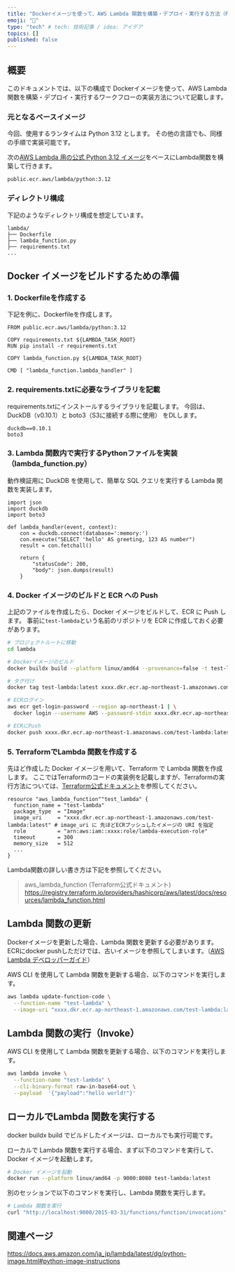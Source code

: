 ```yaml
---
title: "Dockerイメージを使って、AWS Lambda 関数を構築・デプロイ・実行する方法（Python）"
emoji: "👻"
type: "tech" # tech: 技術記事 / idea: アイデア
topics: []
published: false
---
```


## 概要

このドキュメントでは、以下の構成で Dockerイメージを使って、AWS Lambda 関数を構築・デプロイ・実行するワークフローの実装方法について記載します。

### 元となるベースイメージ

今回、使用するランタイムは Python 3.12 とします。
その他の言語でも、同様の手順で実装可能です。

次の[AWS Lambda 用の公式 Python 3.12 イメージ](https://gallery.ecr.aws/lambda/python)をベースにLambda関数を構築して行きます。

```text
public.ecr.aws/lambda/python:3.12
```


### ディレクトリ構成

下記のようなディレクトリ構成を想定しています。

```
lambda/
├── Dockerfile
├── lambda_function.py
├── requirements.txt
...
```

## Docker イメージをビルドするための準備

### 1. Dockerfileを作成する

下記を例に、Dockerfileを作成します。

```docker: Dockerfile
FROM public.ecr.aws/lambda/python:3.12

COPY requirements.txt ${LAMBDA_TASK_ROOT}
RUN pip install -r requirements.txt

COPY lambda_function.py ${LAMBDA_TASK_ROOT}

CMD [ "lambda_function.lambda_handler" ]
```


### 2. requirements.txtに必要なライブラリを記載

requirements.txtにインストールするライブラリを記載します。
今回は、DuckDB（v0.10.1）と boto3（S3に接続する際に使用） をDLします。

```text
duckdb==0.10.1
boto3
```


### 3. Lambda 関数内で実行するPythonファイルを実装（lambda\_function.py）

動作検証用に DuckDB を使用して、簡単な SQL クエリを実行する Lambda 関数を実装します。

```python: lambda_function.py
import json
import duckdb
import boto3

def lambda_handler(event, context):
    con = duckdb.connect(database=':memory:')
    con.execute("SELECT 'hello' AS greeting, 123 AS number")
    result = con.fetchall()
    
    return {
        "statusCode": 200,
        "body": json.dumps(result)
    }
```



### 4. Docker イメージのビルドと ECR への Push

上記のファイルを作成したら、Docker イメージをビルドして、ECR に Push します。
事前に`test-lambda`という名前のリポジトリを ECR に作成しておく必要があります。

```bash
# プロジェクトルートに移動
cd lambda

# Dockerイメージのビルド
docker buildx build --platform linux/amd64 --provenance=false -t test-lambda:latest .

# タグ付け
docker tag test-lambda:latest xxxx.dkr.ecr.ap-northeast-1.amazonaws.com/test-lambda:latest

# ECRログイン
aws ecr get-login-password --region ap-northeast-1 | \
  docker login --username AWS --password-stdin xxxx.dkr.ecr.ap-northeast-1.amazonaws.com

# ECRにPush
docker push xxxx.dkr.ecr.ap-northeast-1.amazonaws.com/test-lambda:latest
```



### 5. TerraformでLambda 関数を作成する

先ほど作成した Docker イメージを用いて、Terraform で Lambda 関数を作成します。
ここではTerraformのコードの実装例を記載しますが、Terraformの実行方法については、[Terraform公式ドキュメント](https://developer.hashicorp.com/terraform/docs/cli)を参照してください。

```hcl: lambda_sample.tf
resource "aws_lambda_function""test_lambda" {
  function_name = "test-lambda"
  package_type  = "Image"
  image_uri     = "xxxx.dkr.ecr.ap-northeast-1.amazonaws.com/test-lambda:latest" # image_uri に 先ほどECRプッシュしたイメージの URI を指定
  role          = "arn:aws:iam::xxxx:role/lambda-execution-role"
  timeout       = 300
  memory_size   = 512
  ...
}
```

Lambda関数の詳しい書き方は下記を参照してください。
> aws_lambda_function (Terraform公式ドキュメント)
> https://registry.terraform.io/providers/hashicorp/aws/latest/docs/resources/lambda_function.html



## Lambda 関数の更新

Dockerイメージを更新した場合、Lambda 関数を更新する必要があります。
ECRにdocker pushしただけでは、古いイメージを参照してしまいます。（[AWS Lambda デベロッパーガイド](https://docs.aws.amazon.com/ja_jp/lambda/latest/dg/python-image.html#python-image-clients)）

AWS CLI を使用して Lambda 関数を更新する場合、以下のコマンドを実行します。

```bash
aws lambda update-function-code \
  --function-name "test-lambda" \
  --image-uri "xxxx.dkr.ecr.ap-northeast-1.amazonaws.com/test-lambda:latest"
```



## Lambda 関数の実行（Invoke）

AWS CLI を使用して Lambda 関数を更新する場合、以下のコマンドを実行します。

```bash
aws lambda invoke \
  --function-name "test-lambda" \
  --cli-binary-format raw-in-base64-out \
  --payload  '{"payload":"hello world!"}'
```

## ローカルでLambda 関数を実行する

docker buildx build でビルドしたイメージは、ローカルでも実行可能です。

ローカルで Lambda 関数を実行する場合、まず以下のコマンドを実行して、Docker イメージを起動します。

```bash
# Docker イメージを起動
docker run --platform linux/amd64 -p 9000:8080 test-lambda:latest
```

別のセッションで以下のコマンドを実行し、Lambda 関数を実行します。
```bash
# Lambda 関数を実行
curl "http://localhost:9000/2015-03-31/functions/function/invocations" -d '{"payload":"hello world!"}'
```


## 関連ページ
https://docs.aws.amazon.com/ja_jp/lambda/latest/dg/python-image.html#python-image-instructions
